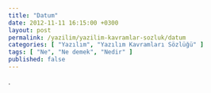 ```yaml
---
title: "Datum"
date: 2012-11-11 16:15:00 +0300
layout: post
permalink: /yazilim/yazilim-kavramlar-sozluk/datum
categories: [ "Yazılım", "Yazılım Kavramları Sözlüğü" ]
tags: [ "Ne", "Ne demek", "Nedir" ]
published: false
---
```


.
